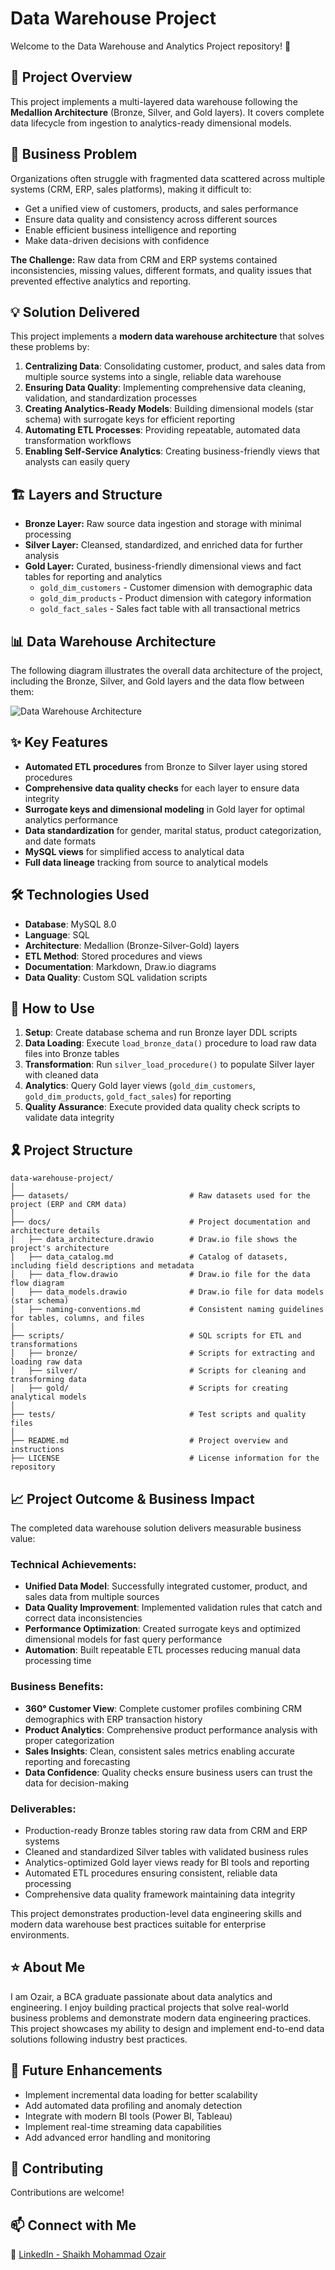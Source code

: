 # Data Warehouse Project
Welcome to the Data Warehouse and Analytics Project repository! 🚀

## 🧾 Project Overview
This project implements a multi-layered data warehouse following the **Medallion Architecture** (Bronze, Silver, and Gold layers). It covers complete data lifecycle from ingestion to analytics-ready dimensional models.


## 🎯 Business Problem
Organizations often struggle with fragmented data scattered across multiple systems (CRM, ERP, sales platforms), making it difficult to:
- Get a unified view of customers, products, and sales performance
- Ensure data quality and consistency across different sources
- Enable efficient business intelligence and reporting
- Make data-driven decisions with confidence

**The Challenge:** Raw data from CRM and ERP systems contained inconsistencies, missing values, different formats, and quality issues that prevented effective analytics and reporting.

## 💡 Solution Delivered
This project implements a **modern data warehouse architecture** that solves these problems by:

1. **Centralizing Data**: Consolidating customer, product, and sales data from multiple source systems into a single, reliable data warehouse
2. **Ensuring Data Quality**: Implementing comprehensive data cleaning, validation, and standardization processes
3. **Creating Analytics-Ready Models**: Building dimensional models (star schema) with surrogate keys for efficient reporting
4. **Automating ETL Processes**: Providing repeatable, automated data transformation workflows
5. **Enabling Self-Service Analytics**: Creating business-friendly views that analysts can easily query

## 🏗️ Layers and Structure
- **Bronze Layer:** Raw source data ingestion and storage with minimal processing
- **Silver Layer:** Cleansed, standardized, and enriched data for further analysis
- **Gold Layer:** Curated, business-friendly dimensional views and fact tables for reporting and analytics
  - `gold_dim_customers` - Customer dimension with demographic data
  - `gold_dim_products` - Product dimension with category information
  - `gold_fact_sales` - Sales fact table with all transactional metrics

## 📊 Data Warehouse Architecture
The following diagram illustrates the overall data architecture of the project, including the Bronze, Silver, and Gold layers and the data flow between them:

![Data Warehouse Architecture](https://github.com/ozaairrr/sql-datawarehouse-project/blob/a3ee8cd032fc6667783eceb8328a75c2270a695f/docs/data_architecture.png)

## ✨ Key Features
- **Automated ETL procedures** from Bronze to Silver layer using stored procedures
- **Comprehensive data quality checks** for each layer to ensure data integrity
- **Surrogate keys and dimensional modeling** in Gold layer for optimal analytics performance
- **Data standardization** for gender, marital status, product categorization, and date formats
- **MySQL views** for simplified access to analytical data
- **Full data lineage** tracking from source to analytical models

## 🛠️ Technologies Used
- **Database**: MySQL 8.0
- **Language**: SQL
- **Architecture**: Medallion (Bronze-Silver-Gold) layers
- **ETL Method**: Stored procedures and views
- **Documentation**: Markdown, Draw.io diagrams
- **Data Quality**: Custom SQL validation scripts

## 🚀 How to Use
1. **Setup**: Create database schema and run Bronze layer DDL scripts
2. **Data Loading**: Execute `load_bronze_data()` procedure to load raw data files into Bronze tables
3. **Transformation**: Run `silver_load_procedure()` to populate Silver layer with cleaned data
4. **Analytics**: Query Gold layer views (`gold_dim_customers`, `gold_dim_products`, `gold_fact_sales`) for reporting
5. **Quality Assurance**: Execute provided data quality check scripts to validate data integrity

## 🎗️ Project Structure
```
data-warehouse-project/
│
├── datasets/                           # Raw datasets used for the project (ERP and CRM data)
│
├── docs/                               # Project documentation and architecture details
│   ├── data_architecture.drawio        # Draw.io file shows the project's architecture
│   ├── data_catalog.md                 # Catalog of datasets, including field descriptions and metadata
│   ├── data_flow.drawio                # Draw.io file for the data flow diagram
│   ├── data_models.drawio              # Draw.io file for data models (star schema)
│   ├── naming-conventions.md           # Consistent naming guidelines for tables, columns, and files
│
├── scripts/                            # SQL scripts for ETL and transformations
│   ├── bronze/                         # Scripts for extracting and loading raw data
│   ├── silver/                         # Scripts for cleaning and transforming data
│   ├── gold/                           # Scripts for creating analytical models
│
├── tests/                              # Test scripts and quality files
│
├── README.md                           # Project overview and instructions
├── LICENSE                             # License information for the repository
```

## 📈 Project Outcome & Business Impact
The completed data warehouse solution delivers measurable business value:

### **Technical Achievements:**
- **Unified Data Model**: Successfully integrated customer, product, and sales data from multiple sources
- **Data Quality Improvement**: Implemented validation rules that catch and correct data inconsistencies
- **Performance Optimization**: Created surrogate keys and optimized dimensional models for fast query performance
- **Automation**: Built repeatable ETL processes reducing manual data processing time

### **Business Benefits:**
- **360° Customer View**: Complete customer profiles combining CRM demographics with ERP transaction history
- **Product Analytics**: Comprehensive product performance analysis with proper categorization
- **Sales Insights**: Clean, consistent sales metrics enabling accurate reporting and forecasting
- **Data Confidence**: Quality checks ensure business users can trust the data for decision-making

### **Deliverables:**
- Production-ready Bronze tables storing raw data from CRM and ERP systems
- Cleaned and standardized Silver tables with validated business rules
- Analytics-optimized Gold layer views ready for BI tools and reporting
- Automated ETL procedures ensuring consistent, reliable data processing
- Comprehensive data quality framework maintaining data integrity

This project demonstrates production-level data engineering skills and modern data warehouse best practices suitable for enterprise environments.

## ⭐ About Me
I am Ozair, a BCA graduate passionate about data analytics and engineering. I enjoy building practical projects that solve real-world business problems and demonstrate modern data engineering practices. This project showcases my ability to design and implement end-to-end data solutions following industry best practices.

## 🔮 Future Enhancements
- Implement incremental data loading for better scalability
- Add automated data profiling and anomaly detection
- Integrate with modern BI tools (Power BI, Tableau)
- Implement real-time streaming data capabilities
- Add advanced error handling and monitoring

## 🤝 Contributing
Contributions are welcome!

## 📫 Connect with Me
🔗 [LinkedIn - Shaikh Mohammad Ozair](https://www.linkedin.com/in/shaikh-mohammad-ozair-connect/)

